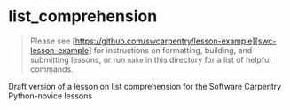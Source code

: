 # list_comprehension
> Please see [https://github.com/swcarpentry/lesson-example][swc-lesson-example]
> for instructions on formatting, building, and submitting lessons,
> or run `make` in this directory for a list of helpful commands.

Draft version of a lesson on list comprehension for the Software Carpentry Python-novice lessons
